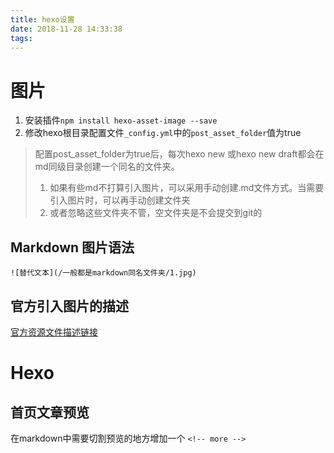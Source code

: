 ```yaml
---
title: hexo设置
date: 2018-11-28 14:33:38
tags:
---
```





# 图片

1. 安装插件`npm install hexo-asset-image --save`
2. 修改hexo根目录配置文件`_config.yml`中的`post_asset_folder`值为true

> 配置post_asset_folder为true后，每次hexo new 或hexo new draft都会在md同级目录创建一个同名的文件夹。 
>
> 1. 如果有些md不打算引入图片，可以采用手动创建.md文件方式。当需要引入图片时，可以再手动创建文件夹
> 2. 或者忽略这些文件夹不管，空文件夹是不会提交到git的

## Markdown 图片语法

`![替代文本](/一般都是markdown同名文件夹/1.jpg)`

## 官方引入图片的描述

[官方资源文件描述链接](https://hexo.io/zh-cn/docs/asset-folders.html)



# Hexo

## 首页文章预览

在markdown中需要切割预览的地方增加一个 `<!-- more -->`

